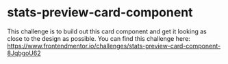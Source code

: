 # stats-preview-card-component
This challenge is to build out this card component and get it looking as close to the design as possible. You can find this challenge here: https://www.frontendmentor.io/challenges/stats-preview-card-component-8JqbgoU62
